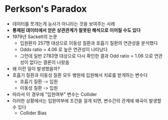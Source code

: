 # Perkson's Paradox

- 데이터를 쪼개는게 능사가 아니라는 것을 보여주는 사례
- **통제된 데이터에서 얻은 상관관계가 잘못된 해석으로 이어질 수도 있다**
- 1979년 Sackett의 논문
    - 입원환자 257명 대상으로 이동성 질환과 호흡기 질환의 연관성을 분석했다
    - Odds ratio = 4.06 로 높은 연관성이 나타났다
    - 그런데 일반 2783명 대상으로 다시 확인한 결과 Odd ratio = 1.06 으로 연관성이 없다는 결론이 나왔음
- 왜 이런 일이 발생했을까?
- 호흡기 질환과 이동성 질환 모두 병원에 입원해서 치료를 받게하는 변수다
    - 호흡기 질환 -> 입원
    - 이동성 질환 -> 입원
- 따라서 이 경우에 "입원여부" 변수는 Collider
- 이러한 상황에서는 입원여부에 조건을 걸게 되면, 변수간의 관계에 왜곡이 발생할 수 있다
    - Collider Bias

